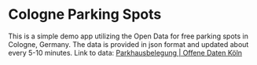 # Cologne Parking Spots

This is a simple demo app utilizing the Open Data for free parking spots in Cologne, Germany. The data is provided in json format and updated about every 5-10 minutes. Link to data: [Parkhausbelegung | Offene Daten Köln](http://www.offenedaten-koeln.de/dataset/parkhausbelegung)
